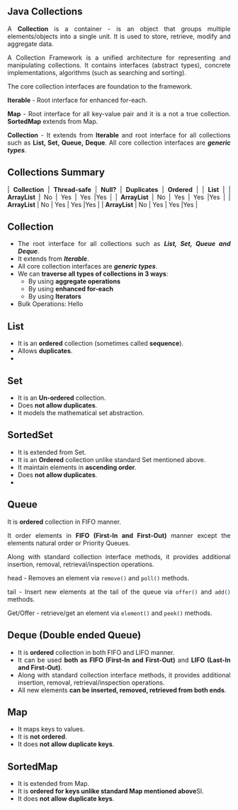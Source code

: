 <div style="text-align: justify">

## **Java Collections**



A **Collection** is a container - is an object that groups multiple elements/objects into a single unit. It is used to store, retrieve, modify and aggregate data.

A Collection Framework is a unified architecture for representing and manipulating collections. It contains interfaces (abstract types), concrete implementations, algorithms (such as searching and sorting).

The core collection interfaces are foundation to the framework.

**Iterable** - Root interface for enhanced for-each.

**Map** - Root interface for all key-value pair and it is a not a true collection. **SortedMap** extends from Map.

**Collection** - It extends from **Iterable** and root interface for all collections such as **List, Set, Queue, Deque**. All core collection interfaces are ***generic types***.

## **Collections Summary**

| **Collection** | **Thread-safe** | **Null?** | **Duplicates** | **Ordered**  |
| **List**                                                     |
| **ArrayList**  | No          | Yes   | Yes        |Yes       |
| **ArrayList**  | No          | Yes   | Yes        |Yes       |
| **ArrayList**  | No          | Yes   | Yes        |Yes       |
| **ArrayList**  | No          | Yes   | Yes        |Yes       |

## **Collection**

* The root interface for all collections such as ***List, Set, Queue and Deque***.
* It extends from ***Iterable***.
* All core collection interfaces are ***generic types***.
* We can **traverse all types of collections in 3 ways**:
  * By using **aggregate operations**
  * By using **enhanced for-each**
  * By using **Iterators**
* Bulk Operations: Hello

## **List**

* It is an **ordered** collection (sometimes called **sequence**).
* Allows **duplicates**.
*

## **Set**

* It is an **Un-ordered** collection.
* Does **not allow duplicates**.
* It models the mathematical set abstraction.

## **SortedSet**

* It is extended from Set.
* It is an **Ordered** collection unlike standard Set mentioned above.
* It maintain elements in **ascending order**.
* Does **not allow duplicates**.
*

## **Queue**

It is **ordered** collection in FIFO manner.

It order elements in **FIFO (First-In and First-Out)** manner except the elements natural order or Priority Queues.

Along with standard collection interface methods, it provides additional insertion, removal, retrieval/inspection operations.

head - Removes an element via `remove()` and `poll()` methods.

tail - Insert new elements at the tail of the queue via `offer()` and `add()` methods.

Get/Offer - retrieve/get an element via `element()` and `peek()` methods.

## **Deque (Double ended Queue)**

* It is **ordered** collection in both FIFO and LIFO manner.
* It can be used **both as FIFO (First-In and First-Out)** and **LIFO (Last-In and First-Out)**.
* Along with standard collection interface methods, it provides additional insertion, removal, retrieval/inspection operations.
* All new elements **can be inserted, removed, retrieved from both ends**.

## **Map**

* It maps keys to values.
* It is **not ordered**.
* It does **not allow duplicate keys**.

## **SortedMap**

* It is extended from Map.
* It is **ordered for keys unlike standard Map mentioned above**Sl.
* It does **not allow duplicate keys**.

</div>
